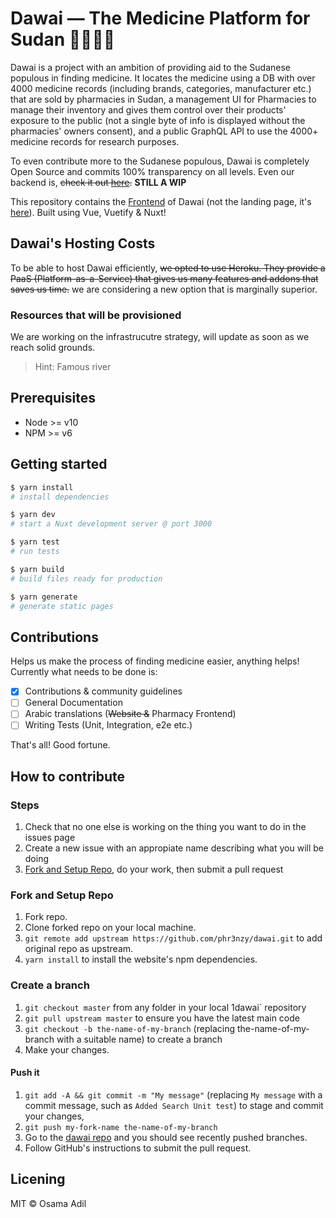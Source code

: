# Dawai — The Medicine Platform for Sudan 💊🇸🇩✨

Dawai is a project with an ambition of providing aid to the Sudanese populous in finding medicine. It locates the medicine using a DB with over 4000 medicine records (including brands, categories, manufacturer etc.) that are sold by pharmacies in Sudan, a management UI for Pharmacies to manage their inventory and gives them control over their products' exposure to the public (not a single byte of info is displayed without the pharmacies' owners consent), and a public GraphQL API to use the 4000+ medicine records for research purposes.

To even contribute more to the Sudanese populous, Dawai is completely Open Source and commits 100% transparency on all levels. Even our backend is, ~~check it out [here](https://www.github.com/phr3nzy/dawai-backend).~~ __STILL A WIP__

This repository contains the [Frontend](https://dawai-ph.herokuapp.com/) of Dawai (not the landing page, it's [here](https://www.github.com/phr3nzy/dawai-landing)). Built using Vue, Vuetify & Nuxt!

## Dawai's Hosting Costs

To be able to host Dawai efficiently, ~~we opted to use Heroku. They provide a PaaS (Platform-as-a-Service) that gives us many features and addons that saves us time.~~ we are considering a new option that is marginally superior.

### Resources that will be provisioned

We are working on the infrastrucutre strategy, will update as soon as we reach solid grounds.
> Hint: Famous river

## Prerequisites
- Node >= v10
- NPM >= v6

## Getting started

```bash
$ yarn install
# install dependencies

$ yarn dev
# start a Nuxt development server @ port 3000

$ yarn test
# run tests

$ yarn build
# build files ready for production

$ yarn generate
# generate static pages
```

## Contributions

Helps us make the process of finding medicine easier, anything helps! Currently what needs to be done is:

- [x] Contributions & community guidelines
- [ ] General Documentation
- [ ] Arabic translations (~~Website &~~ Pharmacy Frontend)
- [ ] Writing Tests (Unit, Integration, e2e etc.)

That's all! Good fortune.

## How to contribute
### Steps
  1. Check that no one else is working on the thing you want to do in the issues page
  2. Create a new issue with an appropiate name describing what you will be doing
  3. [Fork and Setup Repo](#fork-and-setup-repo), do your work, then submit a pull request

### Fork and Setup Repo
  1. Fork repo.
  2. Clone forked repo on your local machine.
  3. `git remote add upstream https://github.com/phr3nzy/dawai.git` to add original repo as upstream.
  4. `yarn install` to install the website's npm dependencies.

### Create a branch
  1. `git checkout master` from any folder in your local 1dawai` repository
  2. `git pull upstream master` to ensure you have the latest main code
  3. `git checkout -b the-name-of-my-branch` (replacing the-name-of-my-branch with a suitable name) to create a branch
  4. Make your changes.

#### Push it

1. `git add -A && git commit -m "My message"` (replacing `My message` with a commit message, such as `Added Search Unit test`) to stage and commit your changes,
2. `git push my-fork-name the-name-of-my-branch`
3. Go to the [dawai repo](https://github.com/phr3nzy/dawai) and you should see recently pushed branches.
4. Follow GitHub's instructions to submit the pull request.

## Licening

MIT © Osama Adil
